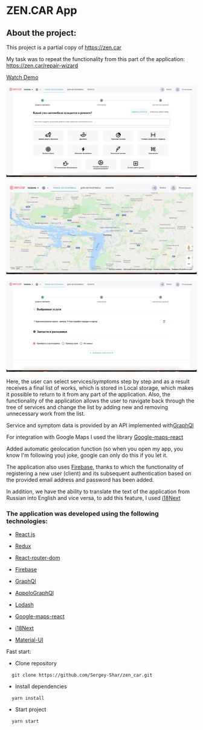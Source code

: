 
# ZEN.CAR App



## About the project:

This project is a partial copy of https://zen.car

My task was to repeat the functionality from this part of the application: https://zen.car/repair-wizard

[Watch Demo](https://zen-car-test.web.app) 


![testwork example](./assets/images/img1.png)

![testwork example](./assets/images/img2.png)

![testwork example](./assets/images/img3.png)

Here, the user can select services/symptoms step by step and as a result receives a final list of works, which is stored in Local storage, which makes it possible to return to it from any part of the application. Also, the functionality of the application allows the user to navigate back through the tree of services and change the list by adding new and removing unnecessary work from the list.

Service and symptom data is provided by an API implemented with[GraphQl](https://graphql.org/)

For integration with Google Maps I used the library [Google-maps-react](https://www.npmjs.com/package/google-maps-react)


Added automatic geolocation function (so when you open my app, you know I'm following you) joke, google can only do this if you let it.

The application also uses [Firebase](https://console.firebase.google.com/), thanks to which the functionality of registering a new user (client) and its subsequent authentication based on the provided email address and password has been added.


In addition, we have the ability to translate the text of the application from Russian into English and vice versa, to add this feature, I used [i18Next](https://react.i18next.com/)




### The application was developed using the following technologies:

* [React.js](https://reactjs.org/)

* [Redux](https://redux.js.org/)

* [React-router-dom](https://v5.reactrouter.com/)

* [Firebase](https://console.firebase.google.com/)

* [GraphQl](https://graphql.org/)

* [AppoloGraphQl](https://www.apollographql.com/)

* [Lodash](https://lodash.com/)

* [Google-maps-react](https://www.npmjs.com/package/google-maps-react)

* [i18Next](https://react.i18next.com/)

* [Material-UI](https://mui.com/)



Fast start:

- Clone repository

```
  git clone https://github.com/Sergey-Shar/zen_car.git
```

- Install dependencies

```
  yarn install
```

- Start project

```
  yarn start
```




